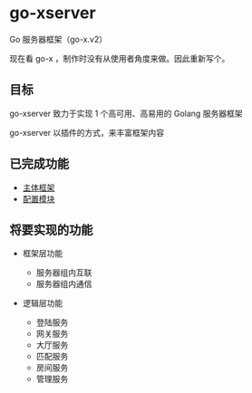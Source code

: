 # go-xserver
Go 服务器框架（go-x.v2）

现在看 go-x ，制作时没有从使用者角度来做。因此重新写个。

## 目标

go-xserver 致力于实现 1 个高可用、高易用的 Golang 服务器框架

go-xserver 以插件的方式，来丰富框架内容

## 已完成功能

- [主体框架](doc/规范-代码框架.md)
- [配置模块](doc/规范-配置文件.md)

## 将要实现的功能

- 框架层功能
    - 服务器组内互联
    - 服务器组内通信


- 逻辑层功能
    - 登陆服务
    - 网关服务
    - 大厅服务
    - 匹配服务
    - 房间服务
    - 管理服务
